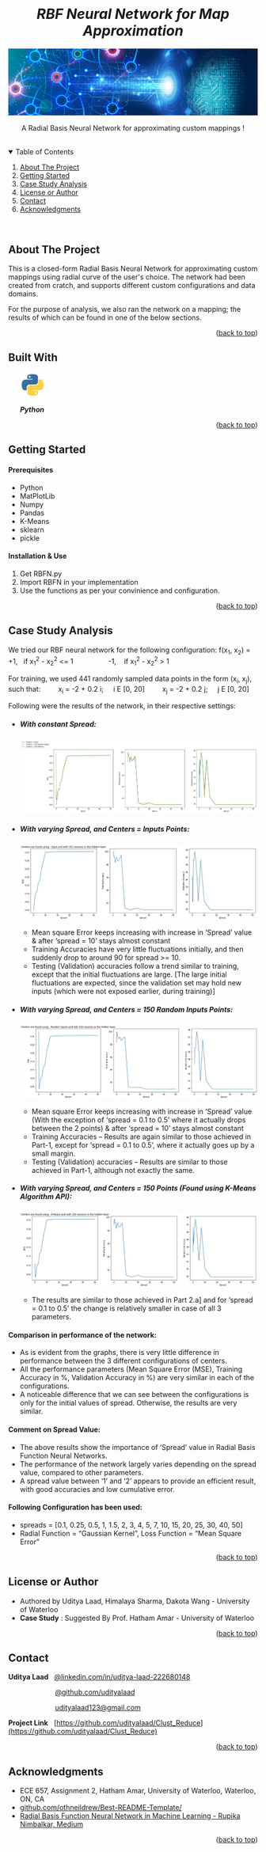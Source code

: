 <!-- Reference:
https://github.com/othneildrew/Best-README-Template -->
<a name="readme-top"></a>


<!-- PROJECT LOGO -->
<br />
<div align="center">
  <h1 align="center"><i> RBF Neural Network for Map Approximation </i></h1>

  <img src="Read_Me_Content/TopLogo.png" alt="TopLogo">
  
  <p align="center">
    A Radial Basis Neural Network for approximating custom mappings !
  </p>
</div>

<br>

<!-- TABLE OF CONTENTS -->
<details open>
  <summary>Table of Contents</summary>
  <ol>
    <li>
      <a href="#about-the-project">About The Project</a>
    </li>
    <li>
      <a href="#getting-started">Getting Started</a>
    </li>
    <li><a href="#case-study-analysis">Case Study Analysis</a></li>
    <li><a href="#license-or-author">License or Author</a></li>
    <li><a href="#contact">Contact</a></li>
    <li><a href="#acknowledgments">Acknowledgments</a></li>
  </ol>
</details>

<br>

<!-- ABOUT THE PROJECT -->
## About The Project
  This is a closed-form Radial Basis Neural Network for approximating custom mappings using radial curve of the user's choice. The network had been created from cratch, and supports different custom configurations and data domains.

  For the purpose of analysis, we also ran the network on a mapping; the results of which can be found in one of the below sections.

  <p align="right">(<a href="#readme-top">back to top</a>)</p>



## Built With
  &nbsp; &nbsp; &nbsp; <img src="Read_Me_Content/Tech/Python.JPG" alt="Python_Logo" width="50"> &nbsp; &nbsp;

  &nbsp; &nbsp; &nbsp; <b><i> Python</i></b>

  <p align="right">(<a href="#readme-top">back to top</a>)</p>



<!-- GETTING STARTED -->
## Getting Started
  #### Prerequisites
  * Python
  * MatPlotLib
  * Numpy
  * Pandas
  * K-Means
  * sklearn
  * pickle

  #### Installation & Use
  1. Get RBFN.py
  2. Import RBFN in your implementation
  3. Use the functions as per your convinience and configuration.

  <p align="right">(<a href="#readme-top">back to top</a>)</p>



<!-- USAGE EXAMPLES -->
## Case Study Analysis
  We tried our RBF neural network for the following configuration:
  f(x<sub>1</sub>, x<sub>2</sub>) = +1, &nbsp; if x<sub>1</sub><sup>2</sup> - x<sub>2</sub><sup>2</sup> <= 1
  &nbsp; &nbsp; &nbsp; &nbsp;&nbsp; &nbsp; &nbsp; &nbsp; &nbsp;  -1, &nbsp; &nbsp;if x<sub>1</sub><sup>2</sup> - x<sub>2</sub><sup>2</sup> > 1

  For training, we used 441 randomly sampled data points in the form (x<sub>i</sub>, x<sub>j</sub>), such that:
  &nbsp; &nbsp; &nbsp; &nbsp; x<sub>i</sub> = -2 + 0.2 i; &nbsp; &nbsp; i E [0, 20]
  &nbsp; &nbsp; &nbsp; &nbsp; x<sub>j</sub> = -2 + 0.2 j; &nbsp; &nbsp; j E [0, 20]


  Following were the results of the network, in their respective settings:
  * ##### With constant Spread:
      <img src="Read_Me_Content/Case_Study/constant_spread.jpg" alt="Constant Spread" >

  * ##### With varying Spread, and Centers = Inputs Points:
      <img src="Read_Me_Content/Case_Study/centers_input.jpg" alt="Centers = Inputs points"></img>
      - Mean square Error keeps increasing with increase in ‘Spread’ value & after ‘spread = 10’ stays almost constant
      - Training Accuracies have very little fluctuations initially, and then suddenly drop to around 90 for spread >= 10.
      - Testing (Validation) accuracies follow a trend similar to training, except that the initial fluctuations are large. [The large initial fluctuations are expected, since the validation set may hold new inputs (which were not exposed earlier, during training)]
    
  * ##### With varying Spread, and Centers = 150 Random Inputs Points:
      <img src="Read_Me_Content/Case_Study/centers_150_random_input.jpg" alt="Centers = Inputs points"> </img>
      - Mean square Error keeps increasing with increase in ‘Spread’ value (With the exception of ‘spread = 0.1 to 0.5’ where it actually drops between the 2 points) & after ‘spread = 10’ stays almost constant
      - Training Accuracies – Results are again similar to those achieved in Part-1, except for ‘spread = 0.1 to 0.5’, where it actually goes up by a small margin.
      - Testing (Validation) accuracies – Results are similar to those achieved in Part-1, although not exactly the same.

  * ##### With varying Spread, and Centers = 150 Points (Found using K-Means Algorithm API):
      <img src="Read_Me_Content/Case_Study/centers_150_kmeans_input.jpg" alt="Centers = Inputs points" > </img>
      - The results are similar to those achieved in Part 2.a] and for ‘spread = 0.1 to 0.5’ the change is relatively smaller in case of all 3 parameters.

      
  #### Comparison in performance of the network:
  * As is evident from the graphs, there is very little difference in performance between the 3 different configurations of centers.
  * All the performance parameters (Mean Square Error (MSE), Training Accuracy in %, Validation Accuracy in %) are very similar in each of the configurations.
  * A noticeable difference that we can see between the configurations is only for the initial values of spread. Otherwise, the results are very similar.

  #### Comment on Spread Value:
  * The above results show the importance of ‘Spread’ value in Radial Basis Function Neural Networks.
  * The performance of the network largely varies depending on the spread value, compared to other parameters.
  * A spread value between ‘1’ and ‘2’ appears to provide an efficient result, with good accuracies and low cumulative error.

  #### Following Configuration has been used:
  * spreads = [0.1, 0.25, 0.5, 1, 1.5, 2, 3, 4, 5, 7, 10, 15, 20, 25, 30, 40, 50]
  * Radial Function = “Gaussian Kernel”, Loss Function = “Mean Square Error”


  <p align="right">(<a href="#readme-top">back to top</a>)</p>


<!-- LICENSE -->
## License or Author
  * Authored by Uditya Laad, Himalaya Sharma, Dakota Wang - University of Waterloo
  * <b> Case Study</b> : Suggested By Prof. Hatham Amar - University of Waterloo

  <p align="right">(<a href="#readme-top">back to top</a>)</p>



<!-- CONTACT -->
## Contact
  <b>Uditya Laad</b> &nbsp; [@linkedin.com/in/uditya-laad-222680148](https://www.linkedin.com/in/uditya-laad-222680148/)
  
  &nbsp; &nbsp; &nbsp; &nbsp; &nbsp; &nbsp; &nbsp; &nbsp; &nbsp; &nbsp; &nbsp; &nbsp; [@github.com/udityalaad](https://github.com/udityalaad)
  
  &nbsp; &nbsp; &nbsp; &nbsp; &nbsp; &nbsp; &nbsp; &nbsp; &nbsp; &nbsp; &nbsp; &nbsp; udityalaad123@gmail.com

  <b>Project Link</b> &nbsp; [https://github.com/udityalaad/Clust_Reduce](https://github.com/udityalaad/Clust_Reduce)

  <p align="right">(<a href="#readme-top">back to top</a>)</p>



<!-- ACKNOWLEDGMENTS -->
## Acknowledgments
  * ECE 657, Assignment 2, Hatham Amar, University of Waterloo, Waterloo, ON, CA
  * [github.com/othneildrew/Best-README-Template/](https://github.com/othneildrew/Best-README-Template)
  * [Radial Basis Function Neural Network in Machine Learning - Rupika Nimbalkar, Medium](https://medium.com/appengine-ai/radial-basis-function-neural-network-in-machine-learning-fe4a4fa0a92f)

  <p align="right">(<a href="#readme-top">back to top</a>)</p>
